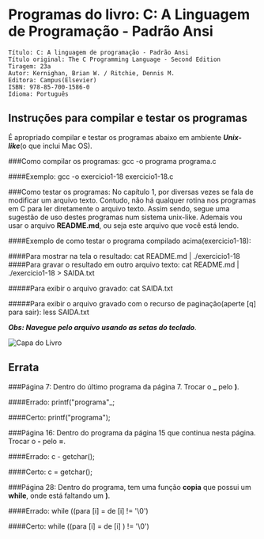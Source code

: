 Programas do livro: C: A Linguagem de Programação - Padrão Ansi
===============================================================
	Título: C: A linguagem de programação - Padrão Ansi
	Título original: The C Programming Language - Second Edition
	Tiragem: 23a
	Autor: Kernighan, Brian W. / Ritchie, Dennis M.
	Editora: Campus(Elsevier)
	ISBN: 978-85-700-1586-0
	Idioma: Português

## Instruções para compilar e testar os programas
É apropriado compilar e testar os programas abaixo em ambiente ***Unix-like***(o que inclui Mac OS).

###Como compilar os programas:
	gcc -o programa programa.c

####Exemplo:
	gcc -o exercicio1-18 exercicio1-18.c

###Como testar os programas:
No capítulo 1, por diversas vezes se fala de modificar um arquivo texto. Contudo, não há qualquer rotina nos programas em C para ler diretamente o arquivo texto. Assim sendo, segue uma sugestão de uso destes programas num sistema unix-like. Ademais vou usar o arquivo **README.md**, ou seja este arquivo que você está lendo.

####Exemplo de como testar o programa compilado acima(exercicio1-18):

####Para mostrar na tela o resultado:
	cat README.md | ./exercicio1-18
####Para gravar o resultado em outro arquivo texto:
	cat README.md | ./exercicio1-18 > SAIDA.txt

#####Para exibir o arquivo gravado:
	cat SAIDA.txt

#####Para exibir o arquivo gravado com o recurso de paginação(aperte [q] para sair):
	less SAIDA.txt

***Obs: Navegue pelo arquivo usando as setas do teclado***.
     
![Capa do Livro](https://github.com/AntonioCosta/LivroC/raw/master/capa.jpg)
## Errata

###Página 7:
Dentro do último programa da página 7. Trocar o **_** pelo **)**. 

####Errado:
	printf("programa"_;

####Certo:
	printf("programa");

###Página 16:
Dentro do programa da página 15 que continua nesta página. Trocar o **-** pelo **=**. 

####Errado:
	c - getchar();

####Certo:
	c = getchar();

###Página 28:
Dentro do programa, tem uma função **copia** que possui um **while**, onde está faltando um **)**.

####Errado:
	while ((para [i] = de [i] != '\0')

####Certo:
	while ((para [i] = de [i] ) != '\0')
